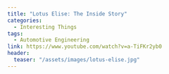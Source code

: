 ```yaml
---
title: "Lotus Elise: The Inside Story"
categories:
  - Interesting Things
tags:
  - Automotive Engineering
link: https://www.youtube.com/watch?v=a-TiFKr2yb0
header:
  teaser: "/assets/images/lotus-elise.jpg"
---
```

